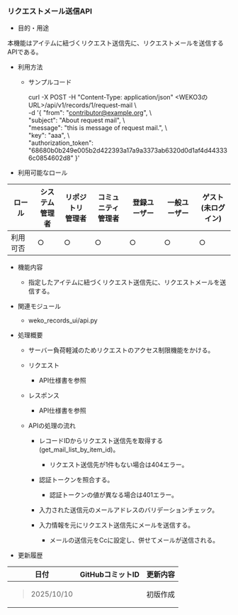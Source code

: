 ### リクエストメール送信API

- 目的・用途

本機能はアイテムに紐づくリクエスト送信先に、リクエストメールを送信するAPIである。

- 利用方法

  - サンプルコード

    curl -X POST -H "Content-Type: application/json" <WEKO3のURL>/api/v1/records/1/request-mail \  
    -d '{ "from": "contributor@example.org", \  
    "subject": "About request mail", \  
    "message": "this is message of request mail.", \  
    "key": "aaa", \  
    "authorization_token": "68680b0b249e005b2d422393a17a9a3373ab6320d0d1af4d443336c0854602d8" }'

- 利用可能なロール

<table>
<thead>
<tr class="header">
<th>ロール</th>
<th>システム<br />
管理者</th>
<th>リポジトリ<br />
管理者</th>
<th>コミュニティ<br />
管理者</th>
<th>登録ユーザー</th>
<th>一般ユーザー</th>
<th>ゲスト<br />
(未ログイン)</th>
</tr>
</thead>
<tbody>
<tr class="odd">
<td>利用可否</td>
<td>○</td>
<td>○</td>
<td>○</td>
<td>○</td>
<td>○</td>
<td>○</td>
</tr>
</tbody>
</table>

- 機能内容

  - 指定したアイテムに紐づくリクエスト送信先に、リクエストメールを送信する。

- 関連モジュール

  - weko_records_ui/api.py

- 処理概要

  - サーバー負荷軽減のためリクエストのアクセス制限機能をかける。

  - リクエスト
    - API仕様書を参照

  - レスポンス
    - API仕様書を参照

  - APIの処理の流れ

    - レコードIDからリクエスト送信先を取得する(get_mail_list_by_item_id)。

      - リクエスト送信先が1件もない場合は404エラー。

    - 認証トークンを照合する。

      - 認証トークンの値が異なる場合は401エラー。

    - 入力された送信元のメールアドレスのバリデーションチェック。

    - 入力情報を元にリクエスト送信先にメールを送信する。

      - メールの送信元をCcに設定し、併せてメールが送信される。

- 更新履歴

<table>
<thead>
<tr class="header">
<th>日付</th>
<th>GitHubコミットID</th>
<th>更新内容</th>
</tr>
</thead>
<tbody>
<tr class="odd">
<td><blockquote>
<p>2025/10/10</p>
</blockquote></td>
<td></td>
<td>初版作成</td>
</tr>
</tbody>
</table>